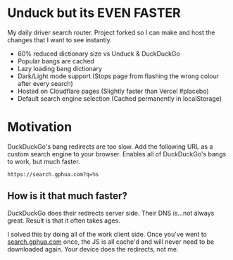 # Unduck but its EVEN FASTER

My daily driver search router. Project forked so I can make and host the changes that I want to see instantly.
- 60% reduced dictionary size vs Unduck & DuckDuckGo
- Popular bangs are cached
- Lazy loading bang dictionary
- Dark/Light mode support (Stops page from flashing the wrong colour after every search)
- Hosted on Cloudflare pages (Slightly faster than Vercel #placebo)
- Default search engine selection (Cached permanently in localStorage)

# Motivation

DuckDuckGo's bang redirects are too slow. Add the following URL as a custom search engine to your browser. Enables all of DuckDuckGo's bangs to work, but much faster.

```
https://search.gphua.com?q=%s
```

## How is it that much faster?

DuckDuckGo does their redirects server side. Their DNS is...not always great. Result is that it often takes ages.

I solved this by doing all of the work client side. Once you've went to [search.gphua.com](https://search.gphua.com) once, the JS is all cache'd and will never need to be downloaded again. Your device does the redirects, not me.

